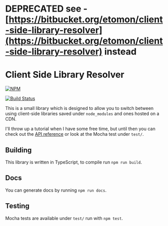 # DEPRECATED see - [https://bitbucket.org/etomon/client-side-library-resolver](https://bitbucket.org/etomon/client-side-library-resolver) instead

# Client Side Library Resolver

[![NPM](https://nodei.co/npm/client-side-library-resolver.png)](https://nodei.co/npm/client-side-library-resolver/)

[![Build Status](https://travis-ci.org/znetstar/client-side-library-resolver.svg?branch=master)](https://travis-ci.org/znetstar/client-side-library-resolver)

This is a small library which is designed to allow you to switch between using client-side libraries saved under `node_modules` and ones hosted on a CDN.

I'll throw up a tutorial when I have some free time, but until then you can check out the [API reference](https://client-side-library-resolver.docs.zacharyboyd.nyc) or look at the Mocha test under `test/`.

## Building

This library is written in TypeScript, to compile run `npm run build`.

## Docs

You can generate docs by running `npm run docs`.

## Testing

Mocha tests are available under `test/` run with `npm test`.
